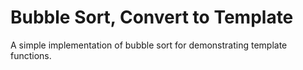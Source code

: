 # Bubble Sort, Convert to Template

A simple implementation of bubble sort for demonstrating template functions.
